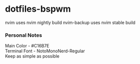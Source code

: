# dotfiles-bspwm

nvim uses nvim nightly build
nvim-backup uses nvim stable build

### Personal Notes
Main Color - #C16B7E</br>
Terminal Font - NotoMonoNerd-Regular</br>
Keep as simple as possible</br>
